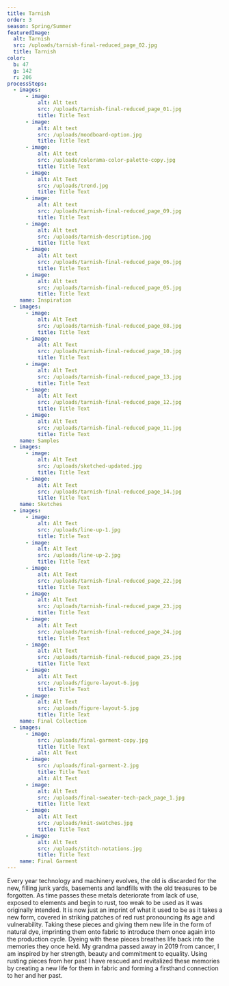 ```yaml
---
title: Tarnish
order: 3
season: Spring/Summer
featuredImage:
  alt: Tarnish
  src: /uploads/tarnish-final-reduced_page_02.jpg
  title: Tarnish
color:
  b: 47
  g: 142
  r: 206
processSteps:
  - images:
      - image:
          alt: Alt text
          src: /uploads/tarnish-final-reduced_page_01.jpg
          title: Title Text
      - image:
          alt: Alt text
          src: /uploads/moodboard-option.jpg
          title: Title Text
      - image:
          alt: Alt text
          src: /uploads/colorama-color-palette-copy.jpg
          title: Title Text
      - image:
          alt: Alt Text
          src: /uploads/trend.jpg
          title: Title Text
      - image:
          alt: Alt text
          src: /uploads/tarnish-final-reduced_page_09.jpg
          title: Title Text
      - image:
          alt: Alt text
          src: /uploads/tarnish-description.jpg
          title: Title Text
      - image:
          alt: Alt text
          src: /uploads/tarnish-final-reduced_page_06.jpg
          title: Title Text
      - image:
          alt: Alt text
          src: /uploads/tarnish-final-reduced_page_05.jpg
          title: Title Text
    name: Inspiration
  - images:
      - image:
          alt: Alt Text
          src: /uploads/tarnish-final-reduced_page_08.jpg
          title: Title Text
      - image:
          alt: Alt Text
          src: /uploads/tarnish-final-reduced_page_10.jpg
          title: Title Text
      - image:
          alt: Alt Text
          src: /uploads/tarnish-final-reduced_page_13.jpg
          title: Title Text
      - image:
          alt: Alt Text
          src: /uploads/tarnish-final-reduced_page_12.jpg
          title: Title Text
      - image:
          alt: Alt Text
          src: /uploads/tarnish-final-reduced_page_11.jpg
          title: Title Text
    name: Samples
  - images:
      - image:
          alt: Alt Text
          src: /uploads/sketched-updated.jpg
          title: Title Text
      - image:
          alt: Alt Text
          src: /uploads/tarnish-final-reduced_page_14.jpg
          title: Title Text
    name: Sketches
  - images:
      - image:
          alt: Alt Text
          src: /uploads/line-up-1.jpg
          title: Title Text
      - image:
          alt: Alt Text
          src: /uploads/line-up-2.jpg
          title: Title Text
      - image:
          alt: Alt Text
          src: /uploads/tarnish-final-reduced_page_22.jpg
          title: Title Text
      - image:
          alt: Alt Text
          src: /uploads/tarnish-final-reduced_page_23.jpg
          title: Title Text
      - image:
          alt: Alt Text
          src: /uploads/tarnish-final-reduced_page_24.jpg
          title: Title Text
      - image:
          alt: Alt Text
          src: /uploads/tarnish-final-reduced_page_25.jpg
          title: Title Text
      - image:
          alt: Alt Text
          src: /uploads/figure-layout-6.jpg
          title: Title Text
      - image:
          alt: Alt Text
          src: /uploads/figure-layout-5.jpg
          title: Title Text
    name: Final Collection
  - images:
      - image:
          src: /uploads/final-garment-copy.jpg
          title: Title Text
          alt: Alt Text
      - image:
          src: /uploads/final-garment-2.jpg
          title: Title Text
          alt: Alt Text
      - image:
          alt: Alt Text
          src: /uploads/final-sweater-tech-pack_page_1.jpg
          title: Title Text
      - image:
          alt: Alt Text
          src: /uploads/knit-swatches.jpg
          title: Title Text
      - image:
          alt: Alt Text
          src: /uploads/stitch-notations.jpg
          title: Title Text
    name: Final Garment
---
```

Every year technology and machinery evolves, the old is discarded for the new, filling junk yards, basements and landfills with the old treasures to be forgotten. As time passes these metals deteriorate from lack of use, exposed to elements and begin to rust, too weak to be used as it was originally intended. It is now just an imprint of what it used to be as it takes a new form, covered in striking patches of red rust pronouncing its age and vulnerability. Taking these pieces and giving them new life in the form of natural dye, imprinting them onto fabric to introduce them once again into the production cycle. Dyeing with these pieces breathes life back into the memories they once held. My grandma passed away in 2019 from cancer, I am inspired by her strength, beauty and commitment to equality. Using rusting pieces from her past I have rescued and revitalized these memories by creating a new life for them in fabric and forming a firsthand connection to her and her past.
